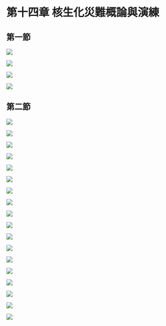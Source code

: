 # 第十四章 核生化災難概論與演練

## 第一節

![](.gitbook/assets/291.jpg)

![](.gitbook/assets/292.jpg)

![](.gitbook/assets/293.jpg)

![](.gitbook/assets/294.jpg)

## 第二節

![](.gitbook/assets/295.jpg)

![](.gitbook/assets/296.jpg)

![](.gitbook/assets/297.jpg)

![](.gitbook/assets/298.jpg)

![](.gitbook/assets/299.jpg)

![](.gitbook/assets/300.jpg)

![](.gitbook/assets/301.jpg)

![](.gitbook/assets/302.jpg)

![](.gitbook/assets/303.jpg)

![](.gitbook/assets/304.jpg)

![](.gitbook/assets/305.jpg)

![](.gitbook/assets/306.jpg)

![](.gitbook/assets/307.jpg)

![](.gitbook/assets/308.jpg)

![](.gitbook/assets/309.jpg)

![](.gitbook/assets/310.jpg)

![](.gitbook/assets/311.jpg)

![](.gitbook/assets/312.jpg)

